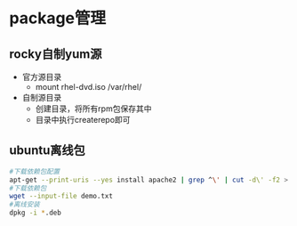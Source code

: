 # package管理

## rocky自制yum源
- 官方源目录
    - mount rhel-dvd.iso /var/rhel/
- 自制源目录
    - 创建目录，将所有rpm包保存其中
    - 目录中执行createrepo即可

## ubuntu离线包
```bash
#下载依赖包配置
apt-get --print-uris --yes install apache2 | grep ^\' | cut -d\' -f2 > demo.txt
#下载依赖包
wget --input-file demo.txt
#离线安装
dpkg -i *.deb
```
